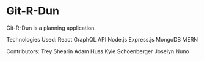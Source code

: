 # Git-R-Dun

Git-R-Dun is a planning application.

Technologies Used:
React
GraphQL API
Node.js
Express.js
MongoDB
MERN

Contributors:
Trey Shearin
Adam Huss
Kyle Schoenberger
Joselyn Nuno
